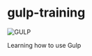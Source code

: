 # gulp-training

![GULP](http://www.codeproject.com/KB/HTML/865943/gulp.png)

Learning how to use Gulp